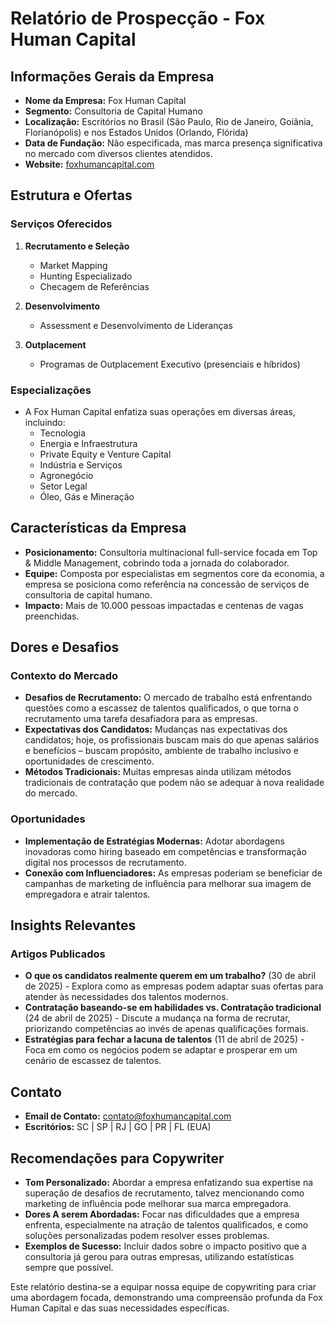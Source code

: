 # Relatório de Prospecção - Fox Human Capital

## Informações Gerais da Empresa
- **Nome da Empresa:** Fox Human Capital
- **Segmento:** Consultoria de Capital Humano
- **Localização:** Escritórios no Brasil (São Paulo, Rio de Janeiro, Goiânia, Florianópolis) e nos Estados Unidos (Orlando, Flórida)
- **Data de Fundação:** Não especificada, mas marca presença significativa no mercado com diversos clientes atendidos.
- **Website:** [foxhumancapital.com](https://foxhumancapital.com)

## Estrutura e Ofertas
### Serviços Oferecidos
1. **Recrutamento e Seleção**
   - Market Mapping
   - Hunting Especializado
   - Checagem de Referências

2. **Desenvolvimento**
   - Assessment e Desenvolvimento de Lideranças

3. **Outplacement**
   - Programas de Outplacement Executivo (presenciais e híbridos)

### Especializações
- A Fox Human Capital enfatiza suas operações em diversas áreas, incluindo:
  - Tecnologia
  - Energia e Infraestrutura
  - Private Equity e Venture Capital
  - Indústria e Serviços
  - Agronegócio
  - Setor Legal
  - Óleo, Gás e Mineração

## Características da Empresa
- **Posicionamento:** Consultoria multinacional full-service focada em Top & Middle Management, cobrindo toda a jornada do colaborador.
- **Equipe:** Composta por especialistas em segmentos core da economia, a empresa se posiciona como referência na concessão de serviços de consultoria de capital humano.
- **Impacto:** Mais de 10.000 pessoas impactadas e centenas de vagas preenchidas.

## Dores e Desafios
### Contexto do Mercado
- **Desafios de Recrutamento:** O mercado de trabalho está enfrentando questões como a escassez de talentos qualificados, o que torna o recrutamento uma tarefa desafiadora para as empresas. 
- **Expectativas dos Candidatos:** Mudanças nas expectativas dos candidatos; hoje, os profissionais buscam mais do que apenas salários e benefícios – buscam propósito, ambiente de trabalho inclusivo e oportunidades de crescimento.
- **Métodos Tradicionais:** Muitas empresas ainda utilizam métodos tradicionais de contratação que podem não se adequar à nova realidade do mercado.

### Oportunidades
- **Implementação de Estratégias Modernas:** Adotar abordagens inovadoras como hiring baseado em competências e transformação digital nos processos de recrutamento.
- **Conexão com Influenciadores:** As empresas poderiam se beneficiar de campanhas de marketing de influência para melhorar sua imagem de empregadora e atrair talentos.

## Insights Relevantes
### Artigos Publicados
- **O que os candidatos realmente querem em um trabalho?** (30 de abril de 2025) - Explora como as empresas podem adaptar suas ofertas para atender às necessidades dos talentos modernos.
- **Contratação baseando-se em habilidades vs. Contratação tradicional** (24 de abril de 2025) - Discute a mudança na forma de recrutar, priorizando competências ao invés de apenas qualificações formais.
- **Estratégias para fechar a lacuna de talentos** (11 de abril de 2025) - Foca em como os negócios podem se adaptar e prosperar em um cenário de escassez de talentos.

## Contato
- **Email de Contato:** contato@foxhumancapital.com
- **Escritórios:** SC | SP | RJ | GO | PR | FL (EUA)

## Recomendações para Copywriter
- **Tom Personalizado:** Abordar a empresa enfatizando sua expertise na superação de desafios de recrutamento, talvez mencionando como marketing de influência pode melhorar sua marca empregadora.
- **Dores A serem Abordadas:** Focar nas dificuldades que a empresa enfrenta, especialmente na atração de talentos qualificados, e como soluções personalizadas podem resolver esses problemas.
- **Exemplos de Sucesso:** Incluir dados sobre o impacto positivo que a consultoria já gerou para outras empresas, utilizando estatísticas sempre que possível.

Este relatório destina-se a equipar nossa equipe de copywriting para criar uma abordagem focada, demonstrando uma compreensão profunda da Fox Human Capital e das suas necessidades específicas.